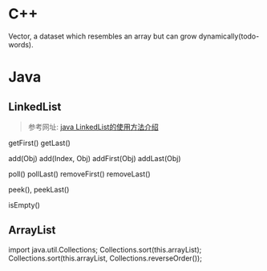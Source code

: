 
# C++
Vector, a dataset which resembles an array but can grow dynamically(todo-words).  

# Java
## LinkedList
> 参考网址: [java LinkedList的使用方法介绍](https://www.cnblogs.com/lechance/p/4373182.html)

getFirst()
getLast()

add(Obj)
add(Index, Obj)
addFirst(Obj)
addLast(Obj)

poll()
pollLast()
removeFirst()
removeLast()

peek(), 
peekLast()

isEmpty()

## ArrayList
 import java.util.Collections;
 Collections.sort(this.arrayList);
 Collections.sort(this.arrayList, Collections.reverseOrder());
